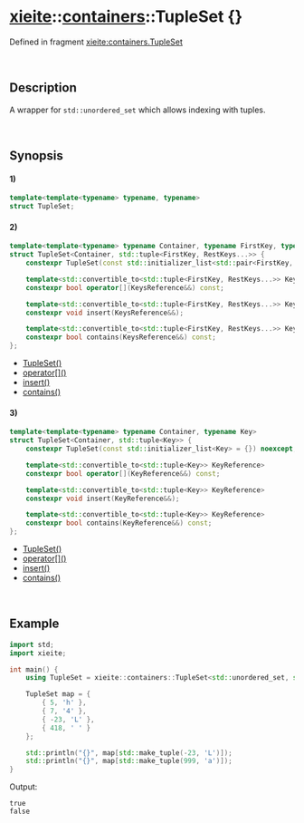 # [xieite](../../xieite.md)\:\:[containers](../../containers.md)\:\:TupleSet \{\}
Defined in fragment [xieite:containers.TupleSet](../../../src/containers/tuple_set.cpp)

&nbsp;

## Description
A wrapper for `std::unordered_set` which allows indexing with tuples.

&nbsp;

## Synopsis
#### 1)
```cpp
template<template<typename> typename, typename>
struct TupleSet;
```
#### 2)
```cpp
template<template<typename> typename Container, typename FirstKey, typename... RestKeys>
struct TupleSet<Container, std::tuple<FirstKey, RestKeys...>> {
    constexpr TupleSet(const std::initializer_list<std::pair<FirstKey, TupleSet<Container, std::tuple<RestKeys...>>>> = {}) noexcept;

    template<std::convertible_to<std::tuple<FirstKey, RestKeys...>> KeysReference>
    constexpr bool operator[](KeysReference&&) const;

    template<std::convertible_to<std::tuple<FirstKey, RestKeys...>> KeysReference>
    constexpr void insert(KeysReference&&);

    template<std::convertible_to<std::tuple<FirstKey, RestKeys...>> KeysReference>
    constexpr bool contains(KeysReference&&) const;
};
```
- [TupleSet\(\)](./structures/tuple_set/2/operators/constructor.md)
- [operator\[\]\(\)](./structures/tuple_set/2/operators/array_subscript.md)
- [insert\(\)](./structures/tuple_set/2/insert.md)
- [contains\(\)](./structures/tuple_set/2/contains.md)
#### 3)
```cpp
template<template<typename> typename Container, typename Key>
struct TupleSet<Container, std::tuple<Key>> {
    constexpr TupleSet(const std::initializer_list<Key> = {}) noexcept;

    template<std::convertible_to<std::tuple<Key>> KeyReference>
    constexpr bool operator[](KeyReference&&) const;

    template<std::convertible_to<std::tuple<Key>> KeyReference>
    constexpr void insert(KeyReference&&);

    template<std::convertible_to<std::tuple<Key>> KeyReference>
    constexpr bool contains(KeyReference&&) const;
};
```
- [TupleSet\(\)](./structures/tuple_set/3/operators/constructor.md)
- [operator\[\]\(\)](./structures/tuple_set/3/operators/array_subscript.md)
- [insert\(\)](./structures/tuple_set/3/insert.md)
- [contains\(\)](./structures/tuple_set/3/contains.md)

&nbsp;

## Example
```cpp
import std;
import xieite;

int main() {
    using TupleSet = xieite::containers::TupleSet<std::unordered_set, std::tuple<int, char>>;

    TupleSet map = {
        { 5, 'h' },
        { 7, '4' },
        { -23, 'L' },
        { 418, ' ' }
    };

    std::println("{}", map[std::make_tuple(-23, 'L')]);
    std::println("{}", map[std::make_tuple(999, 'a')]);
}
```
Output:
```
true
false
```
